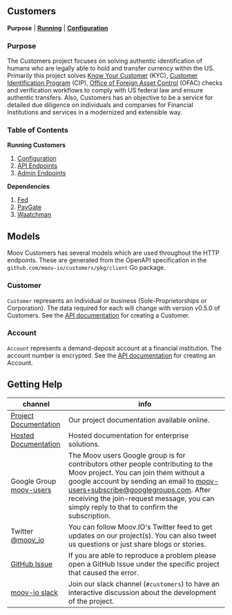 ## Customers

**Purpose** | **[Running](../README.md#running-locally)** | **[Configuration](./config.md)**

### Purpose

The Customers project focuses on solving authentic identification of humans who are legally able to hold and transfer currency within the US. Primarily this project solves [Know Your Customer](https://en.wikipedia.org/wiki/Know_your_customer) (KYC), [Customer Identification Program](https://en.wikipedia.org/wiki/Customer_Identification_Program) (CIP), [Office of Foreign Asset Control](https://www.treasury.gov/about/organizational-structure/offices/Pages/Office-of-Foreign-Assets-Control.aspx) (OFAC) checks and verification workflows to comply with US federal law and ensure authentic transfers. Also, Customers has an objective to be a service for detailed due diligence on individuals and companies for Financial Institutions and services in a modernized and extensible way.

### Table of Contents

**Running Customers**

1. [Configuration](../README.md#configuration)
1. [API Endpoints](https://moov-io.github.io/customers/api/)
1. [Admin Endpoints](https://moov-io.github.io/customers/admin/)

**Dependencies**

1. [Fed](./fed.md)
1. [PayGate](./paygate.md)
1. [Waatchman](./waatchman.md)

<!--
**Extending Customers**

1. [Local Development](./local-dev.md)
1. [High Availability](./ha.md)
-->

## Models

Moov Customers has several models which are used throughout the HTTP endpoints. These are generated from the OpenAPI specification in the `github.com/moov-io/customers/pkg/client` Go package.

### Customer

`Customer` represents an individual or business (Sole-Proprietorships or Corporation). The data required for each will change with version v0.5.0 of Customers. See the [API documentation](https://moov-io.github.io/customers/#post-/customers) for creating a Customer.

### Account

`Account` represents a demand-deposit account at a financial institution. The account number is encrypted. See the [API documentation](https://moov-io.github.io/customers/#post-/customers/{customerID}/accounts) for creating an Account.

## Getting Help

 channel | info
 ------- | -------
 [Project Documentation](https://github.com/moov-io/customers/tree/master/docs/) | Our project documentation available online.
 [Hosted Documentation](https://docs.moov.io/customers/) | Hosted documentation for enterprise solutions.
 Google Group [moov-users](https://groups.google.com/forum/#!forum/moov-users)| The Moov users Google group is for contributors other people contributing to the Moov project. You can join them without a google account by sending an email to [moov-users+subscribe@googlegroups.com](mailto:moov-users+subscribe@googlegroups.com). After receiving the join-request message, you can simply reply to that to confirm the subscription.
Twitter [@moov_io](https://twitter.com/moov_io)	| You can follow Moov.IO's Twitter feed to get updates on our project(s). You can also tweet us questions or just share blogs or stories.
[GitHub Issue](https://github.com/moov-io/customers) | If you are able to reproduce a problem please open a GitHub Issue under the specific project that caused the error.
[moov-io slack](https://slack.moov.io/) | Join our slack channel (`#customers`) to have an interactive discussion about the development of the project.
